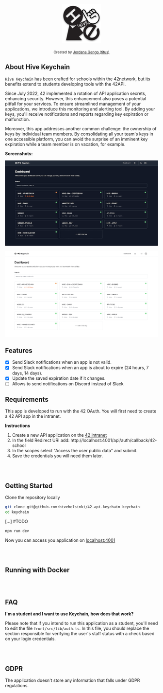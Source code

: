 <p align="center">
    <a href="https://www.hive.fi/" target="_blank">
        <img src="https://github.com/hivehelsinki/.github/blob/main/assets/logo.png?raw=true" width="128" alt="Hive logo" />
    </a>
</p>

<p align="center">
  <sub>Created by <a href="https://github.com/titus">Jordane Gengo (titus)</a></sub>
</p>

## About Hive Keychain

`Hive Keychain` has been crafted for schools within the 42network, but its benefits extend to students developing tools with the 42API.

Since July 2022, 42 implemented a rotation of API application secrets, enhancing security. However, this enhancement also poses a potential pitfall for your services. To ensure streamlined management of your applications, we introduce this monitoring and alerting tool. By adding your keys, you'll receive notifications and reports regarding key expiration or malfunction.

Moreover, this app addresses another common challenge: the ownership of keys by individual team members. By consolidating all your team's keys in one accessible platform, you can avoid the surprise of an imminent key expiration while a team member is on vacation, for example.

**Screenshots:**

<div align='center'>

![screen dashboard dark](.github/docs/screen00.png?raw=true "Dashboard dark")

![screen dashboard light](.github/docs/screen01.png?raw=true "Dashboard light")

</div>

## Features

- [x] Send Slack notifications when an app is not valid.
- [x] Send Slack notifications when an app is about to expire (24 hours, 7 days, 14 days).
- [x] Update the saved expiration date if it changes.
- [ ] Allows to send notifications on Discord instead of Slack

## Requirements

This app is developed to run with the 42 OAuth. You will first need to create a 42 API app in the intranet.

**Instructions**

1. Create a new API application on the [42 intranet](https://profile.intra.42.fr/oauth/applications/new)
2. In the field Redirect URI add: http://localhost:4001/api/auth/callback/42-school
3. In the scopes select "Access the user public data" and submit.
4. Save the credentials you will need them later.

<br/><br/>

## Getting Started

Clone the repository locally

```sh
git clone git@github.com:hivehelsinki/42-api-keychain keychain
cd keychain
```

[...] #TODO

```sh
npm run dev
```

Now you can access you application on [localhost:4001](http://localhost:4001)

<br/><br/>

## Running with Docker

<br/><br/>

## FAQ

**I'm a student and I want to use Keychain, how does that work?**

Please note that if you intend to run this application as a student, you'll need to edit the file `front/src/lib/auth.ts`. In this file, you should replace the section responsible for verifying the user's staff status with a check based on your
login credentials.

<br/><br/>

## GDPR

The application doesn't store any information that falls under GDPR regulations.

